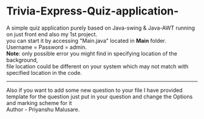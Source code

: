 # Trivia-Express-Quiz-application-
A simple quiz application purely based on Java-swing &amp; Java-AWT running on just front end also my 1st project.<br>
you can start it by accessing "Main.java" located in  __Main__ folder.<br>
Username = Password = admin.<br>
<b>Note</b>: only possible error you might find in specifying location of the background,<br>
file location could be different on your system which may not match with specified location in the code.<be>
<hr>
Also if you want to add some new question to your file I have provided template for the question just put in your question and change the Options and marking scheme for it 
<br>Author - Priyanshu Malusare.
